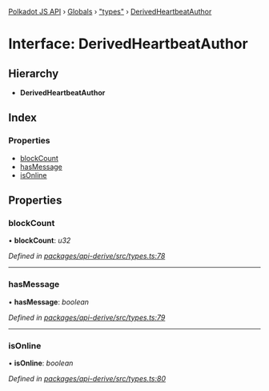 [Polkadot JS API](../README.md) › [Globals](../globals.md) › ["types"](../modules/_types_.md) › [DerivedHeartbeatAuthor](_types_.derivedheartbeatauthor.md)

# Interface: DerivedHeartbeatAuthor

## Hierarchy

* **DerivedHeartbeatAuthor**

## Index

### Properties

* [blockCount](_types_.derivedheartbeatauthor.md#blockcount)
* [hasMessage](_types_.derivedheartbeatauthor.md#hasmessage)
* [isOnline](_types_.derivedheartbeatauthor.md#isonline)

## Properties

###  blockCount

• **blockCount**: *u32*

*Defined in [packages/api-derive/src/types.ts:78](https://github.com/polkadot-js/api/blob/f9a42e47e/packages/api-derive/src/types.ts#L78)*

___

###  hasMessage

• **hasMessage**: *boolean*

*Defined in [packages/api-derive/src/types.ts:79](https://github.com/polkadot-js/api/blob/f9a42e47e/packages/api-derive/src/types.ts#L79)*

___

###  isOnline

• **isOnline**: *boolean*

*Defined in [packages/api-derive/src/types.ts:80](https://github.com/polkadot-js/api/blob/f9a42e47e/packages/api-derive/src/types.ts#L80)*
